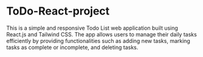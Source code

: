 # ToDo-React-project
This is a simple and responsive Todo List web application built using React.js and Tailwind CSS. The app allows users to manage their daily tasks efficiently by providing functionalities such as adding new tasks, marking tasks as complete or incomplete, and deleting tasks. 
